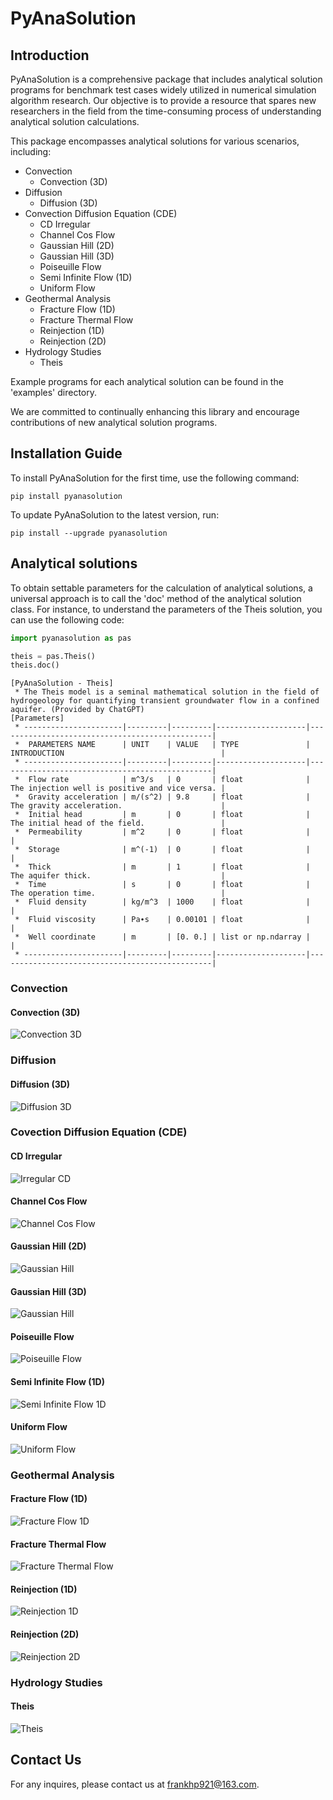 # PyAnaSolution

## Introduction
PyAnaSolution is a comprehensive package that includes analytical solution programs for benchmark test cases widely 
utilized in numerical simulation algorithm research.
Our objective is to provide a resource that spares new researchers in the field from the time-consuming process of 
understanding analytical solution calculations.

This package encompasses analytical solutions for various scenarios, including:

* Convection
  * Convection (3D)
* Diffusion
  * Diffusion (3D)
* Convection Diffusion Equation (CDE)
  * CD Irregular
  * Channel Cos Flow
  * Gaussian Hill (2D)
  * Gaussian Hill (3D)
  * Poiseuille Flow
  * Semi Infinite Flow (1D)
  * Uniform Flow
* Geothermal Analysis
  * Fracture Flow (1D)
  * Fracture Thermal Flow
  * Reinjection (1D)
  * Reinjection (2D)
* Hydrology Studies
  * Theis

Example programs for each analytical solution can be found in the 'examples' directory.

We are committed to continually enhancing this library and encourage contributions of new analytical solution programs.


## Installation Guide
To install PyAnaSolution for the first time, use the following command:
```
pip install pyanasolution
```
To update PyAnaSolution to the latest version, run:
```
pip install --upgrade pyanasolution
```

## Analytical solutions

To obtain settable parameters for the calculation of analytical solutions, a universal approach is to call the 'doc'
method of the analytical solution class. For instance, to understand the parameters of the Theis solution, you can use
the following code:

```python
import pyanasolution as pas

theis = pas.Theis()
theis.doc()
```

```
[PyAnaSolution - Theis]
 * The Theis model is a seminal mathematical solution in the field of hydrogeology for quantifying transient groundwater flow in a confined aquifer. (Provided by ChatGPT)
[Parameters]
 * ----------------------|---------|---------|--------------------|------------------------------------------------|
 *  PARAMETERS NAME      | UNIT    | VALUE   | TYPE               | INTRODUCTION                                   |
 * ----------------------|---------|---------|--------------------|------------------------------------------------|
 *  Flow rate            | m^3/s   | 0       | float              | The injection well is positive and vice versa. |
 *  Gravity acceleration | m/(s^2) | 9.8     | float              | The gravity acceleration.                      |
 *  Initial head         | m       | 0       | float              | The initial head of the field.                 |
 *  Permeability         | m^2     | 0       | float              |                                                |
 *  Storage              | m^(-1)  | 0       | float              |                                                |
 *  Thick                | m       | 1       | float              | The aquifer thick.                             |
 *  Time                 | s       | 0       | float              | The operation time.                            |
 *  Fluid density        | kg/m^3  | 1000    | float              |                                                |
 *  Fluid viscosity      | Pa∙s    | 0.00101 | float              |                                                |
 *  Well coordinate      | m       | [0. 0.] | list or np.ndarray |                                                |
 * ----------------------|---------|---------|--------------------|------------------------------------------------|
```
### Convection

#### Convection (3D)

![Convection 3D](resources/images/convection_3d.gif)

### Diffusion

#### Diffusion (3D)

![Diffusion 3D](resources/images/diffusion_3d.gif)

### Covection Diffusion Equation (CDE)

#### CD Irregular

![Irregular CD](resources/images/cd_irregular.gif)

#### Channel Cos Flow

![Channel Cos Flow](resources/images/channel_cos_flow.jpg)

#### Gaussian Hill (2D)

![Gaussian Hill](resources/images/gaussian_hill_2d.gif)

#### Gaussian Hill (3D)

![Gaussian Hill](resources/images/gaussian_hill_3d.gif)

#### Poiseuille Flow

![Poiseuille Flow](resources/images/poiseuille_flow.jpeg)

#### Semi Infinite Flow (1D)

![Semi Infinite Flow 1D](resources/images/semi_infinite_flow_1d.gif)

#### Uniform Flow

![Uniform Flow](resources/images/uniform_flow.jpeg)

### Geothermal Analysis

#### Fracture Flow (1D) 

![Fracture Flow 1D](resources/images/fracture_flow_1d.gif)

#### Fracture Thermal Flow

![Fracture Thermal Flow](resources/images/fracture_thermal_flow_contour.jpeg)

#### Reinjection (1D)

![Reinjection 1D](resources/images/reinjection_1d.gif)

#### Reinjection (2D)

![Reinjection 2D](resources/images/reinjection_2d.gif)

### Hydrology Studies
#### Theis

![Theis](resources/images/theis_contour.jpg)

## Contact Us
For any inquires, please contact us at frankhp921@163.com.